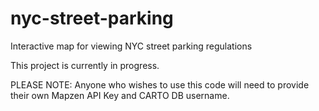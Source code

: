 # nyc-street-parking
Interactive map for viewing NYC street parking regulations


This project is currently in progress.


PLEASE NOTE: Anyone who wishes to use this code will need to provide their own Mapzen API Key and CARTO DB username.
